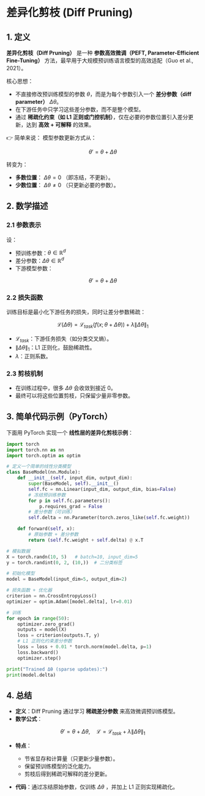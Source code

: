 
# 差异化剪枝 (Diff Pruning)

## 1. 定义

**差异化剪枝（Diff Pruning）** 是一种 **参数高效微调（PEFT, Parameter-Efficient Fine-Tuning）** 方法，最早用于大规模预训练语言模型的高效适配（Guo et al., 2021）。

核心思想：

* 不直接修改预训练模型的参数 $\theta$，而是为每个参数引入一个 **差分参数（diff parameter）** $\Delta \theta$。
* 在下游任务中只学习这些差分参数，而不是整个模型。
* 通过 **稀疏化约束（如 L1 正则或门控机制）**，仅在必要的参数位置引入差分更新，达到 **高效 + 可解释** 的效果。

👉 简单来说：
模型参数更新方式从：

$$
\theta' = \theta + \Delta \theta
$$

转变为：

* **多数位置**： $\Delta \theta = 0$ （即冻结，不更新）。
* **少数位置**： $\Delta \theta \neq 0$ （只更新必要的参数）。


## 2. 数学描述

### 2.1 参数表示

设：

* 预训练参数：$\theta \in \mathbb{R}^d$
* 差分参数：$\Delta \theta \in \mathbb{R}^d$
* 下游模型参数：

$$
\theta' = \theta + \Delta \theta
$$

### 2.2 损失函数

训练目标是最小化下游任务的损失，同时让差分参数稀疏：

$$
\mathcal{L}(\Delta \theta) = \mathcal{L}_{task}(f(x; \theta + \Delta \theta)) + \lambda \|\Delta \theta\|_1
$$

* $\mathcal{L}_{task}$：下游任务损失（如分类交叉熵）。
* $\|\Delta \theta\|_1$：L1 正则化，鼓励稀疏性。
* $\lambda$：正则系数。

### 2.3 剪枝机制

* 在训练过程中，很多 $\Delta \theta$ 会收敛到接近 0。
* 最终可以将这些位置剪枝，只保留少量非零参数。

## 3. 简单代码示例（PyTorch）

下面用 PyTorch 实现一个 **线性层的差异化剪枝示例**：

```python
import torch
import torch.nn as nn
import torch.optim as optim

# 定义一个简单的线性分类模型
class BaseModel(nn.Module):
    def __init__(self, input_dim, output_dim):
        super(BaseModel, self).__init__()
        self.fc = nn.Linear(input_dim, output_dim, bias=False)
        # 冻结预训练参数
        for p in self.fc.parameters():
            p.requires_grad = False
        # 差分参数（可训练）
        self.delta = nn.Parameter(torch.zeros_like(self.fc.weight))

    def forward(self, x):
        # 原始参数 + 差分参数
        return (self.fc.weight + self.delta) @ x.T

# 模拟数据
X = torch.randn(10, 5)   # batch=10, input_dim=5
y = torch.randint(0, 2, (10,))  # 二分类标签

# 初始化模型
model = BaseModel(input_dim=5, output_dim=2)

# 损失函数 + 优化器
criterion = nn.CrossEntropyLoss()
optimizer = optim.Adam([model.delta], lr=0.01)

# 训练
for epoch in range(50):
    optimizer.zero_grad()
    outputs = model(X)
    loss = criterion(outputs.T, y)
    # L1 正则化约束差分参数
    loss = loss + 0.01 * torch.norm(model.delta, p=1)
    loss.backward()
    optimizer.step()

print("Trained Δθ (sparse updates):")
print(model.delta)
```


## 4. 总结

* **定义**：Diff Pruning 通过学习 **稀疏差分参数** 来高效微调预训练模型。
* **数学公式**：

$$
\theta' = \theta + \Delta \theta, \quad 
\mathcal{L} = \mathcal{L}_{task} + \lambda \|\Delta \theta\|_1
$$
* **特点**：

  * 节省显存和计算量（只更新少量参数）。
  * 保留预训练模型的泛化能力。
  * 剪枝后得到稀疏可解释的差分更新。
* **代码**：通过冻结原始参数，仅训练 $\Delta \theta$ ，并加上 L1 正则实现稀疏化。


